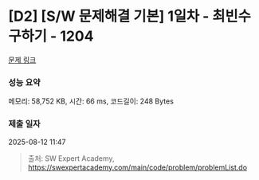# [D2] [S/W 문제해결 기본] 1일차 - 최빈수 구하기 - 1204 

[문제 링크](https://swexpertacademy.com/main/code/problem/problemDetail.do?contestProbId=AV13zo1KAAACFAYh) 

### 성능 요약

메모리: 58,752 KB, 시간: 66 ms, 코드길이: 248 Bytes

### 제출 일자

2025-08-12 11:47



> 출처: SW Expert Academy, https://swexpertacademy.com/main/code/problem/problemList.do